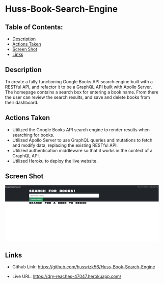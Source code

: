 # Huss-Book-Search-Engine

## Table of Contents: 
* [Description](#description)
* [Actions Taken](#actions-taken)
* [Screen Shot](#screen-shot)
* [Links](#links)

## Description
To create a fully functioning Google Books API search engine built with a RESTful API, and refactor it to be a GraphQL API built with Apollo Server. The homepage contains a search box for entering a book name. From there the user can review the search results, and save and delete books from their dashboard.  

## Actions Taken
* Utilized the Google Books API search engine to render results when searching for books. 
* Utilized Apollo Server to use GraphQL queries and mutations to fetch and modify data, replacing the existing RESTful API.
* Utilized authentication middleware so that it works in the context of a GraphQL API. 
* Utilized Heroku to deploy the live website. 
  
## Screen Shot

<img src="./deployedsite.jpg" width="500px"/>
 
## Links
* Github Link: https://github.com/hussrizk56/Huss-Book-Search-Engine
    
* Live URL: https://dry-reaches-47047.herokuapp.com/
